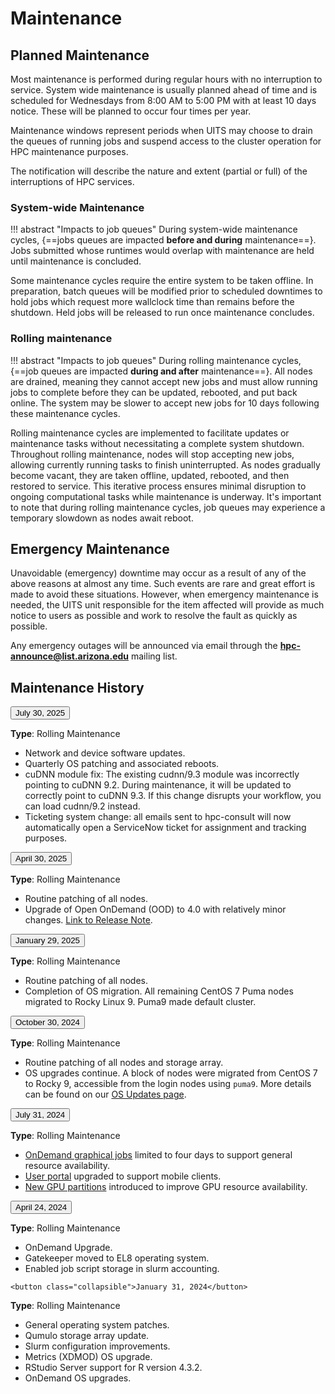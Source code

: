<link rel="stylesheet" href="../../assets/stylesheets/animated_dropdown.css">
<link rel="stylesheet" href="../../assets/stylesheets/spacing.css">

# Maintenance

## Planned Maintenance
Most maintenance is performed during regular hours with no interruption to service.  System wide maintenance is usually planned ahead of time and is scheduled for Wednesdays from 8:00 AM to 5:00 PM with at least 10 days notice.  These will be planned to occur four times per year.

Maintenance windows represent periods when UITS may choose to drain the queues of running jobs and suspend access to the cluster operation for HPC maintenance purposes.

The notification will describe the nature and extent (partial or full) of the interruptions of HPC services. 

### System-wide Maintenance

!!! abstract "Impacts to job queues"
    During system-wide maintenance cycles, {==jobs queues are impacted **before and during** maintenance==}. Jobs submitted whose runtimes would overlap with maintenance are held until maintenance is concluded.

Some maintenance cycles require the entire system to be taken offline. In preparation, batch queues will be modified prior to scheduled downtimes to hold jobs which request more wallclock time than remains before the shutdown. Held jobs will be released to run once maintenance concludes.

### Rolling maintenance

!!! abstract "Impacts to job queues"
    During rolling maintenance cycles, {==job queues are impacted **during and after** maintenance==}. All nodes are drained, meaning they cannot accept new jobs and must allow running jobs to complete before they can be updated, rebooted, and put back online. The system may be slower to accept new jobs for 10 days following these maintenance cycles.

Rolling maintenance cycles are implemented to facilitate updates or maintenance tasks without necessitating a complete system shutdown. Throughout rolling maintenance, nodes will stop accepting new jobs, allowing currently running tasks to finish uninterrupted. As nodes gradually become vacant, they are taken offline, updated, rebooted, and then restored to service. This iterative process ensures minimal disruption to ongoing computational tasks while maintenance is underway. It's important to note that during rolling maintenance cycles, job queues may experience a temporary slowdown as nodes await reboot.

## Emergency Maintenance
Unavoidable (emergency) downtime may occur as a result of any of the above reasons at almost any time. Such events are rare and great effort is made to avoid these situations. However, when emergency maintenance is needed, the UITS unit responsible for the item affected will provide as much notice to users as possible and work to resolve the fault as quickly as possible.

Any emergency outages will be announced via email through the **hpc-announce@list.arizona.edu** mailing list. 

## Maintenance History 

<html>
  <button class="collapsible">July 30, 2025</button>
  <div class="content">
  <p>
  <b>Type</b>: Rolling Maintenance
  <ul>
  <li>Network and device software updates.</li>
  <li>Quarterly OS patching and associated reboots.</li>
  <li>cuDNN module fix: The existing cudnn/9.3 module was incorrectly pointing to cuDNN 9.2. During maintenance, it will be updated to correctly point to cuDNN 9.3. If this change disrupts your workflow, you can load cudnn/9.2 instead.</li>
  <li>Ticketing system change: all emails sent to hpc-consult will now automatically open a ServiceNow ticket for assignment and tracking purposes.
  </ul>
  </p>
  </div>

  <button class="collapsible">April 30, 2025</button>
  <div class="content">
  <p>
  <b>Type</b>: Rolling Maintenance
  <ul>
  <li>Routine patching of all nodes.</li>
  <li>Upgrade of Open OnDemand (OOD) to 4.0 with relatively minor changes. <a href="https://osc.github.io/ood-documentation/latest/release-notes.html">Link to Release Note</a>.</li>
  </ul>
  </p>
  </div>

  <button class="collapsible">January 29, 2025</button>
  <div class="content">
  <p>
  <b>Type</b>: Rolling Maintenance
  <ul>
  <li>Routine patching of all nodes.</li>
  <li>Completion of OS migration. All remaining CentOS 7 Puma nodes migrated to Rocky Linux 9. Puma9 made default cluster.</li>
  </ul>
  </p>
  </div>

  <button class="collapsible">October 30, 2024</button>
  <div class="content">
    <p>
    <b>Type</b>: Rolling Maintenance
    <ul>
    <li>Routine patching of all nodes and storage array.</li>
    <li>OS upgrades continue. A block of nodes were migrated from CentOS 7 to Rocky 9, accessible from the login nodes using <code>puma9</code>. More details can be found on our <a href="../../resources/updates/">OS Updates page</a>.</li>
    </ul>
    </p>
  </div>

  <button class="collapsible">July 31, 2024</button>
  <div class="content">
    <p>
    <b>Type</b>: Rolling Maintenance
    <ul>
    <li><a href="../../running_jobs/open_on_demand/">OnDemand graphical jobs</a> limited to four days to support general resource availability.</li>
    <li><a href="https://portal.hpc.arizona.edu/">User portal</a> upgraded to support mobile clients. </li>
    <li><a href="../../running_jobs/batch_jobs/batch_directives/#allocations-and-partitions">New GPU partitions</a> introduced to improve GPU resource availability.</li>
    </ul>
    </p>
  </div>

  <button class="collapsible">April 24, 2024</button>
  <div class="content">
    <p>
    <b>Type</b>: Rolling Maintenance
    <ul>
    <li>OnDemand Upgrade.</li>
    <li>Gatekeeper moved to EL8 operating system.</li>
    <li>Enabled job script storage in slurm accounting.</li>
    </ul>
    </p>
  </div>


    <button class="collapsible">January 31, 2024</button>
  <div class="content">
    <p>
    <b>Type</b>: Rolling Maintenance
    <ul>
    <li>General operating system patches.</li>
    <li>Qumulo storage array update.</li>
    <li>Slurm configuration improvements.</li>
    <li>Metrics (XDMOD) OS upgrade.</li>
    <li>RStudio Server support for R version 4.3.2.</li>
    <li>OnDemand OS upgrades.</li>
    </ul>
    </p>
  </div>
  <script src="../../../assets/javascripts/animated_dropdown.js"></script>
</html>